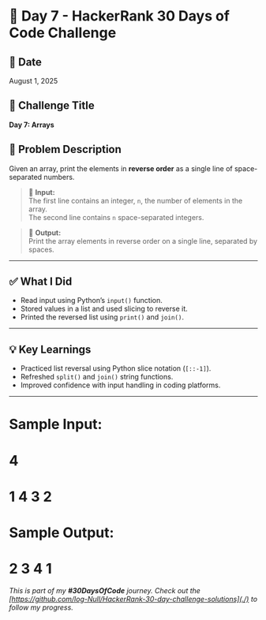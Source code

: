 # 🚀 Day 7 - HackerRank 30 Days of Code Challenge

## 📅 Date
August 1, 2025

## 📝 Challenge Title
**Day 7: Arrays**

## 🧠 Problem Description

Given an array, print the elements in **reverse order** as a single line of space-separated numbers.

> 📌 **Input:**  
> The first line contains an integer, `n`, the number of elements in the array.  
> The second line contains `n` space-separated integers.

> 📌 **Output:**  
> Print the array elements in reverse order on a single line, separated by spaces.

---

## ✅ What I Did

- Read input using Python’s `input()` function.
- Stored values in a list and used slicing to reverse it.
- Printed the reversed list using `print()` and `join()`.

---

## 💡 Key Learnings

- Practiced list reversal using Python slice notation (`[::-1]`).
- Refreshed `split()` and `join()` string functions.
- Improved confidence with input handling in coding platforms.
  

---



# Sample Input:
# 4
# 1 4 3 2

# Sample Output:
# 2 3 4 1


_This is part of my **#30DaysOfCode** journey. Check out the [https://github.com/log-Null/HackerRank-30-day-challenge-solutions](./) to follow my progress._

